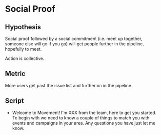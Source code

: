 # Social Proof

## Hypothesis

Social proof followed by a social commitment (i.e. meet up together, someone else will go if you go) will get people further in the pipeline, hopefully to meet.

Action is collective.

## Metric

More users get past the issue list and further on in the pipeline.

## Script

- Welcome to Movement! I'm XXX from the team, here to get you started. To begin with we need to know a couple of things to match you with events and campaigns in your area. Any questions you have just let me know.
